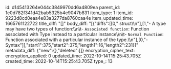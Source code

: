id: d145413264e044c3849970dd6a4809ea
parent_id: 1e0d782f341d42bab5325b4e9047b831
item_type: 1
item_id: 9223d8cd0eaa4e83a3277da8760caa4e
item_updated_time: 1665761122722
title_diff: "[]"
body_diff: "[{\"diffs\":[[0,\" struct\\\n\"],[1,\"-  A type may have two types of function:\\\n\\t-  `Associated function`: Function associated with Type instead to a particular instance\\\n\\t-  `Normal Function`: Function associated with a particular instance of the type.\\\n\"],[0,\"- Syntax\"]],\"start1\":375,\"start2\":375,\"length1\":16,\"length2\":231}]"
metadata_diff: {"new":{},"deleted":[]}
encryption_cipher_text: 
encryption_applied: 0
updated_time: 2022-10-14T15:25:43.705Z
created_time: 2022-10-14T15:25:43.705Z
type_: 13